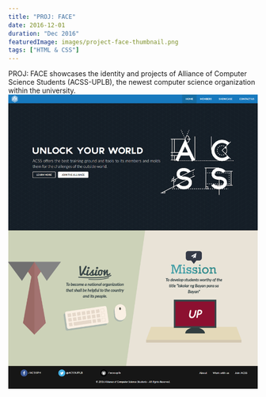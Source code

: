 ```yaml
---
title: "PROJ: FACE"
date: 2016-12-01
duration: "Dec 2016"
featuredImage: images/project-face-thumbnail.png
tags: ["HTML & CSS"]
---
```


PROJ: FACE showcases the identity and projects of Alliance of Computer Science Students (ACSS-UPLB), the newest computer science organization within the university.
![Landing Page](images/project-face-landing-page.png)